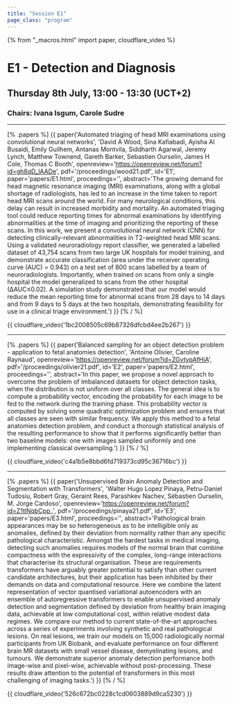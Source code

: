```yaml
---
title: "Session E1"
page_class: "program"
---
```


{% from "_macros.html" import paper, cloudflare_video %}


# E1 - Detection and Diagnosis
##  Thursday 8th July, 13:00 - 13:30 (UCT+2)
### Chairs: Ivana Isgum, Carole Sudre



---
                        
[% .papers %]
{{ paper('Automated triaging of head MRI examinations using convolutional neural networks',
        'David A Wood, Sina Kafiabadi, Ayisha Al Busaidi, Emily Guilhem, Antanas Montvila, Siddharth Agarwal, Jeremy Lynch, Matthew Townend, Gareth Barker, Sebastien Ourselin, James H Cole, Thomas C Booth',
        openreview='https://openreview.net/forum?id=gh8qD_lAADe',
        pdf='/proceedings/wood21.pdf',
        id='E1',
        paper='papers/E1.html',
        proceedings='',
        abstract='The growing demand for head magnetic resonance imaging (MRI) examinations, along with a global shortage of radiologists, has led to an increase in the time taken to report head MRI scans around the world.  For many neurological conditions, this delay can result in increased morbidity and mortality.  An automated triaging tool could reduce reporting times for abnormal examinations by identifying abnormalities at the time of imaging and prioritizing the reporting of these scans.  In this work, we present a convolutional neural network (CNN) for detecting clinically-relevant  abnormalities  in T2-weighted  head  MRI scans. Using a validated neuroradiology report classifier, we generated a labelled dataset of 43,754 scans from two large UK hospitals for model training, and demonstrate accurate classification (area under the receiver operating curve (AUC) = 0.943) on a test set of 800 scans labelled by a team of neuroradiologists.  Importantly,  when trained on scans from only a single hospital the model generalized to scans from the other hospital (∆AUC≤0.02).  A simulation study demonstrated that our model would reduce the mean reporting time for abnormal scans from 28 days to 14 days and from 9 days to 5 days at the two hospitals, demonstrating feasibility for use in a clinical triage environment.')
}}
[% / %]
                        
{{ cloudflare_video('1bc2008505c69b87326dfcbd4ee2b267') }}
                        

---
                        
[% .papers %]
{{ paper('Balanced sampling for an object detection problem - application to fetal anatomies detection',
        'Antoine Olivier, Caroline Raynaud',
        openreview='https://openreview.net/forum?id=ZGvtypAfHiA',
        pdf='/proceedings/olivier21.pdf',
        id='E2',
        paper='papers/E2.html',
        proceedings='',
        abstract='In this paper, we propose a novel approach to overcome the problem of imbalanced datasets for object detection tasks, when the distribution is not uniform over all classes. The general idea is to compute a probability vector, encoding the probability for each image to be fed to the network during the training phase. This probability vector is computed by solving some quadratic optimization problem and ensures that all classes are seen with similar frequency. We apply this method to a fetal anatomies detection problem, and conduct a thorough statistical analysis of the resulting performance to show that it performs significantly better than two baseline models: one with images sampled uniformly and one implementing classical oversampling.')
}}
[% / %]
                        
{{ cloudflare_video('c4a1b5e8bbd6fd719373cd95c36716bc') }}
                        

---
                        
[% .papers %]
{{ paper('Unsupervised Brain Anomaly Detection and Segmentation with Transformers',
        'Walter Hugo Lopez Pinaya, Petru-Daniel Tudosiu, Robert Gray, Geraint Rees, Parashkev Nachev, Sébastien Ourselin, M. Jorge Cardoso',
        openreview='https://openreview.net/forum?id=Z1tlNqbCpp_',
        pdf='/proceedings/pinaya21.pdf',
        id='E3',
        paper='papers/E3.html',
        proceedings='',
        abstract='Pathological brain appearances may be so heterogeneous as to be intelligible only as anomalies, defined by their deviation from normality rather than any specific pathological characteristic. Amongst the hardest tasks in medical imaging, detecting such anomalies requires models of the normal brain that combine compactness with the expressivity of the complex, long-range interactions that characterise its structural organisation. These are requirements transformers have arguably greater potential to satisfy than other current candidate architectures, but their application has been inhibited by their demands on data and computational resource. Here we combine the latent representation of vector quantised variational autoencoders with an ensemble of autoregressive transformers to enable unsupervised anomaly detection and segmentation defined by deviation from healthy brain imaging data, achievable at low computational cost, within relative modest data regimes. We compare our method to current state-of-the-art approaches across a series of experiments involving synthetic and real pathological lesions. On real lesions, we train our models on 15,000 radiologically normal participants from UK Biobank, and evaluate performance on four different brain MR datasets with small vessel disease, demyelinating lesions, and tumours. We demonstrate superior anomaly detection performance both image-wise and pixel-wise, achievable without post-processing. These results draw attention to the potential of transformers in this most challenging of imaging tasks.')
}}
[% / %]
                        
{{ cloudflare_video('526c672bc0228c1cd0603889d9ca5230') }}
                        
